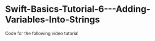 Swift-Basics-Tutorial-6---Adding-Variables-Into-Strings
=======================================================

Code for the following video tutorial 
